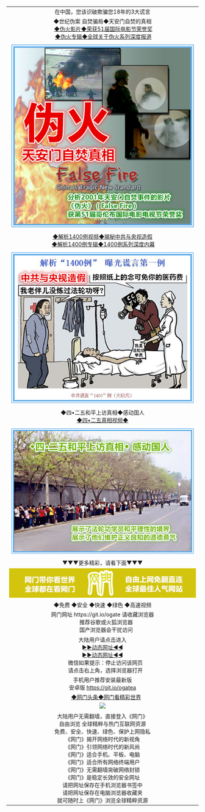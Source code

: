 <table>
  <tr>
<td align=center>在中国，您该识破欺骗您18年的3大谎言<br/>
  </tr>
  <tr>
<td align=center>◆世纪伪案  自焚骗局◆天安门自焚的真相<br/>
  <a href="https://s3.ap-south-1.amazonaws.com/ogatem/oGate.htm?c816712&from=wnel">◆伪火影片◆荣获51届国际电影节荣誉奖</a><br/>
  <a href="https://s3.ap-south-1.amazonaws.com/ogatem/oGate.htm?http%3A%2F%2F112%2Fmh%2Fpackages%2Fzifen%2F&from=wnel">◆伪火专辑◆全球关于伪火系列深度报道</a><br/>
    </tr>
  <tr>
<td align=center><img src="https://raw.githubusercontent.com/wnel2017/ku/master/%E4%BC%AA%E7%81%AB.jpg" /></td>
  </tr>
  <tr>
      <td align=center>
<a href="https://s3.ap-south-1.amazonaws.com/ogatem/oGate.htm?c816697&from=wnel">◆解析1400例视频◆揭秘中共与央视造假</a><br/>
 <a href="https://s3.ap-south-1.amazonaws.com/ogatem/oGate.htm?http%3A%2F%2F112%2Fmh%2Fpackages%2F1400%2F&from=wnel">◆解析1400例专辑◆1400例系列深度内幕</a><br/>
  </tr>
  <tr>
  <td align=center><img src="https://raw.githubusercontent.com/wnel2017/ku/master/1400.JPG" /></td>
  </tr>
  <tr>
  <td align=center>◆四•二五和平上访真相◆感动国人<br/>
  <a href="https://s3.ap-south-1.amazonaws.com/ogatem/oGate.htm?c8166987&from=wnel">◆四•二五真相视频◆</a><br/>

  </tr>
  <tr>
     <td align=center><img src="https://raw.githubusercontent.com/wnel2017/ku/master/425.jpg" /></td>
  </tr>
  <tr>
  <tr><td align=center>▼▼▼更多精彩，请看下面▼▼▼<br/>
  </tr>
  <tr>
    <td align=center><img src="https://raw.githubusercontent.com/wnel2017/ku/master/ogate3.jpg" /></td>
  </tr>
  <tr>
   <td align=center>◆免费  ◆安全  ◆快速  ◆绿色  ◆高速视频<br/>
       </td>
  </tr>
  <tr>
   <td align=center>网门网址 https://git.io/ogate 请收藏浏览器<br/>
      推荐谷歌或火狐浏览器<br/>
      国产浏览器会干扰访问<br/>
    </td>
  </tr>
  <tr>
    <td align=center>大陆用户请点击进入<br/>
      <a href="https://s3.ap-south-1.amazonaws.com/ogatem/oGate.htm?from=wnel">►►动态网址◄◄</a><br/>
      <a href="https://s3.ap-south-1.amazonaws.com/ogatem/oGate.htm?from=wnel">►►动态网址◄◄</a><br/>
      微信如果提示：停止访问该网页<br/>
      请点击右上角，选择浏览器打开<br/>
    </td>
  </tr>
  <tr>
    <td align=center>手机用户推荐安装最新版<br/>
      安卓版 <a href="https://raw.githubusercontent.com/ogate/up/master/ogate.apk?og">https://git.io/ogatea</a><br/>
    </td>
  </tr>
  <tr>
    <td align=center>
      <a target="_blank" href="https://s3.ap-south-1.amazonaws.com/ogatem/oGate.htm?ogNews&from=wnel">◆网门头条◆网门看精彩世界</a><br/>
    </td>
  </tr>
  <tr>
    <td align=center><img src="https://cloud.githubusercontent.com/assets/11880933/15631437/70d0a74e-259d-11e6-946f-6237b4b657bd.jpg"/></td>
  </tr>
  <tr>
    <td align=center>
大陆用户无需翻墙，直接登入《网门》<br/>
自由浏览 全球精粹与热门互联网资源<br/>
免费、安全、快速、绿色、保护上网隐私<br/>
《网门》揭开网络时代的新视角<br/>
《网门》引领网络时代的新风尚<br/>
《网门》适合手机、平板、电脑<br/>
《网门》适合所有网络终端用户<br/>
《网门》无需翻墙突破网络封锁<br/>
《网门》是稳定长效的安全网址<br/>
请把网址保存在手机浏览器书签中<br/>
请把网址保存在电脑浏览器收藏夹<br/>
就可随时上《网门》浏览全球精粹资源<br/></td>
  </tr>
</table>    
